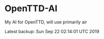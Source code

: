 # OpenTTD-AI
My AI for OpenTTD, will use primarily air

Latest backup: Sun Sep 22 02:14:01 UTC 2019
